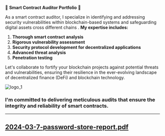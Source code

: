 🔐 **Smart Contract Auditor Portfolio** 🔐

As a smart contract auditor, I specialize in identifying and addressing security vulnerabilities within blockchain-based systems and safeguarding digital assets cross different chains . **My expertise includes:**

1. __Thorough smart contract analysis__
2. __Rigorous vulnerability assessment__
3. __Security protocol development for decentralized applications__
4. __Advanced threat analysis__
5. __Penetration testing__



Let's collaborate to fortify your blockchain projects against potential threats and vulnerabilities, ensuring their resilience in the ever-evolving landscape of decentralized finance (DeFi) and blockchain technology.


![logo_1](https://github.com/PixelPulseBlog/security-review-portfolio/assets/159974503/3419f376-aa39-42cc-b71d-41bb3fb227d7)

### I'm committed to delivering meticulous audits that ensure the integrity and reliability of smart contracts. 
----
## [2024-03-7-password-store-report.pdf](https://github.com/PixelPulseBlog/security-review-portfolio/blob/master/reports/2024-03-7-password-store-report.pdf)
